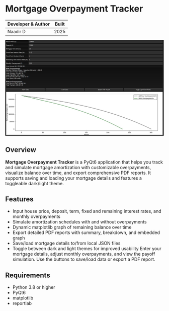 # Mortgage Overpayment Tracker

| Developer & Author | Built                |
|--------------------|----------------------|
| Naadir D           | 2025                 |


![Alt text](screens/screen.JPG)

## Overview

**Mortgage Overpayment Tracker** is a PyQt6 application that helps you track and simulate mortgage amortization with customizable overpayments, visualize balance over time, and export comprehensive PDF reports. It supports saving and loading your mortgage details and features a toggleable dark/light theme.

## Features

- Input house price, deposit, term, fixed and remaining interest rates, and monthly overpayments
- Simulate amortization schedules with and without overpayments
- Dynamic matplotlib graph of remaining balance over time
- Export detailed PDF reports with summary, breakdown, and embedded graph
- Save/load mortgage details to/from local JSON files
- Toggle between dark and light themes for improved usability
Enter your mortgage details, adjust monthly overpayments, and view the payoff simulation. Use the buttons to save/load data or export a PDF report.

## Requirements

- Python 3.8 or higher
- PyQt6
- matplotlib
- reportlab
